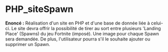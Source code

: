 # PHP_siteSpawn

**Enoncé :** Réalisation d'un site en PHP et d'une base de donnée liée à celui-ci. Le site devra offrir la possibilité de tirer au sort entre plusieurs 'Landing Place' (Spawns) du jeu Fortnite (imposé). Une image pour chaque Spawn sera demandée.
De plus, l'utilisateur pourra s'il le souhaite ajouter ou supprimer un Spawn.
